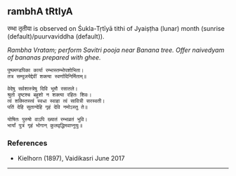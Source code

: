 ## rambhA tRtIyA
रम्भा तृतीया is observed on Śukla-Tṛtīyā tithi of Jyaiṣṭha (lunar) month (sunrise (default)/puurvaviddha (default)).

_Rambha Vratam; perform Savitri pooja near Banana tree. Offer naivedyam of bananas prepared with ghee._

```
पुष्पमण्डपिका कार्या रम्भास्तम्भोपशोभिता।
तत्र सम्पूजयेद्देवीं शक्त्या स्वर्णादिनिर्मिताम्॥

वेदेषु सर्वशास्त्रेषु दिवि भूमौ रसातले।
श्रुतो दृष्टश्च बहुशो न शक्त्या रहितः शिवः।
त्वं शक्स्तिस्त्वं स्वधा स्वाहा त्वं सावित्री सरस्वती।
पतिं देहि सुतान्देहि गृहं देवि नमोऽस्तु ते॥

योषितः पुरुषो वाऽपि ख्यातं रम्भाव्रतं भुवि।
भार्यां पुत्रं गृहं भोगान् कुलवृद्धिमवाप्नुयुः॥
```
### References
* Kielhorn (1897), Vaidikasri June 2017


---
